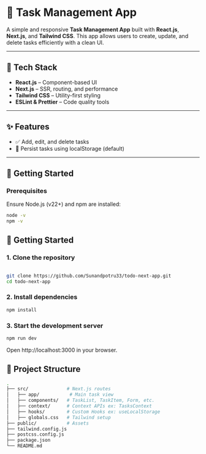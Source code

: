 # 📝 Task Management App

A simple and responsive **Task Management App** built with **React.js**, **Next.js**, and **Tailwind CSS**. This app allows users to create, update, and delete tasks efficiently with a clean UI.

---

## 🔧 Tech Stack

- **React.js** – Component-based UI
- **Next.js** – SSR, routing, and performance
- **Tailwind CSS** – Utility-first styling
- **ESLint & Prettier** – Code quality tools

---

## ✨ Features

- ✅ Add, edit, and delete tasks
- 🔁 Persist tasks using localStorage (default)

---

## 🚀 Getting Started

### Prerequisites

Ensure Node.js (v22+) and npm are installed:
```bash
node -v
npm -v
```

## 🚀 Getting Started

### 1. Clone the repository
```bash

git clone https://github.com/Sunandpotru33/todo-next-app.git
cd todo-next-app
```

### 2. Install dependencies
```bash
npm install
```

### 3. Start the development server
```bash
npm run dev
```
Open http://localhost:3000 in your browser.


## 📁 Project Structure
```bash
.
├── src/              # Next.js routes
│   ├── app/           # Main task view
│   ├── components/   # TaskList, TaskItem, Form, etc.
│   ├── context/      # Context APIs ex: TasksContext
│   ├── hooks/        # Custom Hooks ex: useLocalStorage
│   ├── globals.css   # Tailwind setup
├── public/           # Assets
├── tailwind.config.js
├── postcss.config.js
├── package.json
└── README.md
```
